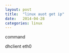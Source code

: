 ```yaml
---
layout: post
title:  "linux auot get ip"
date:   2014-04-28
categories: linux
---
```


command 

dhclient eth0